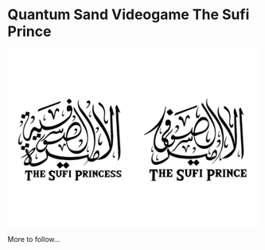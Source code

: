 # Quantum Sand Videogame The Sufi Prince

![The Sufi Prince](../quantumsand-ui-react/public/interactive/TSP_black.svg)

More to follow...
